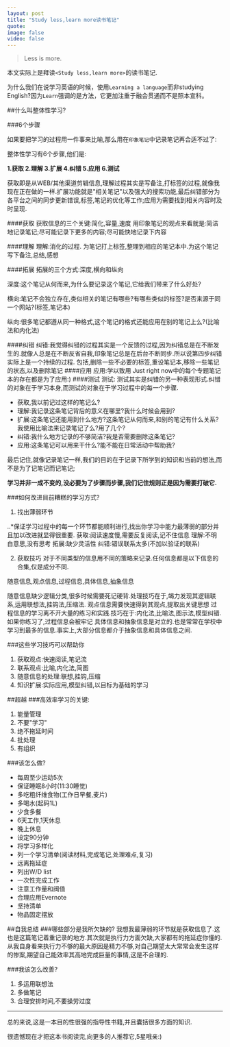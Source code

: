 ```yaml
---
layout: post
title: "Study less,learn more读书笔记"
quote:
image: false
video: false
---
```



>Less is more.



本文实际上是拜读`<Study less,learn more>`的读书笔记.


为什么我们在说学习英语的时候，使用`Learning a language`而非studying English?因为`Learn`强调的是方法，它更加注重于融会贯通而不是照本宣科。


##什么叫整体性学习?


###6个步骤


如果要把学习的过程用一件事来比喻,那么用在`印象笔记`中记录笔记再合适不过了:


整体性学习有6个步骤,他们是:


**1.获取 2.理解 3.扩展 4.纠错 5.应用 6.测试**


获取即是从WEB/其他渠道剪辑信息,理解过程其实是写备注,打标签的过程,就像我现在正在做的一样.扩展功能就是"相关笔记"以及强大的搜索功能,最后纠错部分为各平台之间的同步更新错误,标签,笔记的优化等工作;应用为需要找到相关内容时及时呈现.

####获取
获取信息的三个关键:简化,容量,速度
用印象笔记的观点来看就是:简洁地记录笔记;尽可能记录下更多的内容;尽可能快地记录下内容

####理解
理解:消化的过程.
为笔记打上标签,整理到相应的笔记本中.为这个笔记写下备注,总结,感想

####拓展
拓展的三个方式:深度,横向和纵向

深度:这个笔记从何而来,为什么要记录这个笔记,它给我们带来了什么好处?

横向:笔记不会独立存在,类似相关的笔记有哪些?有哪些类似的标签?是否来源于同一个网站?(标签,笔记本)

纵向:很多笔记都遵从同一种格式,这个笔记的格式还能应用在别的笔记上么?(比喻法和内化法)

####纠错
纠错:我觉得纠错的过程其实是一个反馈的过程,因为纠错总是在不断发生的.就像人总是在不断反省自我,印象笔记总是在后台不断同步.所以说第四步纠错实际上是一个持续的过程.
包括,删除一些不必要的标签,重设笔记本,移除一些笔记的状态,以及删除笔记
####应用
应用:学以致用
Just right now中的每个专题笔记本的存在都是为了应用:)
####测试
测试:
测试其实是纠错的另一种表现形式.纠错的对象在于学习本身,而测试的对象在于学习过程中的每一个步骤.

* 获取,我以前记过这样的笔记么?
* 理解:我记录这条笔记背后的意义在哪里?我什么时候会用到?
* 扩展:这条笔记还能用到什么地方?这条笔记从何而来,和别的笔记有什么关系?我使用比喻法来记录笔记了么?用了几个?
* 纠错:我什么地方记录的不够简洁?我是否需要删除这条笔记?
* 应用:这条笔记可以用来干什么?能不能在日常活动中帮助我?


最后记住,就像记录笔记一样,我们的目的在于记录下所学到的知识和当前的想法,而不是为了记笔记而记笔记;


**学习并非一成不变的,没必要为了步骤而步骤,我们记住规则正是因为需要打破它.**

###如何改进目前糟糕的学习方式?
1. 找出薄弱环节

..*保证学习过程中的每一个环节都能顺利进行,找出你学习中能力最薄弱的部分并且加以改进就显得很重要.
获取:阅读速度慢,需要反复阅读,记不住信息
理解:不明白意思,没有思考
拓展:缺少灵活性
纠错:错误联系太多(不加以验证的联系)

2. 获取技巧
对于不同类型的信息用不同的策略来记录.任何信息都是以下信息的合集,仅是成分不同.

随意信息,观点信息,过程信息,具体信息,抽象信息  

随意信息缺少逻辑分类,很多时候需要死记硬背.处理技巧在于,竭力发现其逻辑联系,运用联想法,挂钩法,压缩法.
观点信息需要快速得到其观点,提取出关键思想
过程信息的学习离不开大量的练习和实践.技巧在于:内化法,比喻法,图示法,模型纠错.如果你练习了,过程信息会被牢记
具体信息和抽象信息是对立的.也是常常在学校中学习到最多的信息.事实上,大部分信息都介于抽象信息和具体信息之间.

###这些学习技巧可以帮助你
1. 获取观点:快速阅读,笔记流
2. 联系观点:比喻,内化法,简图
3. 随意信息的处理:联想,挂钩,压缩
4. 知识扩展:实际应用,模型纠错,以目标为基础的学习

##超越
###高效率学习的关键:
1. 能量管理
2. 不要"学习"
3. 绝不拖延时间
4. 批处理
5. 有组织

###该怎么做?
* 每周至少运动5次
* 保证睡眠8小时(11:30睡觉)
* 多吃粗纤维食物(工作日早餐,麦片)
* 多喝水(起码1L)
* 少食多餐
* 6天工作,1天休息
* 晚上休息
* 设定90分钟
* 将学习多样化
* 列一个学习清单(阅读材料,完成笔记,处理难点,复习)
* 远离拖延症
* 列出W/D list
* 一次性完成工作
* 注意工作量和阀值
* 合理应用Evernote
* 坚持清单
* 物品固定摆放


##自我总结
###哪些部分是我所欠缺的?
我想我最薄弱的环节就是获取信息了.这也是这篇笔记着重记录的地方.其次就是执行力方面欠缺,大家都有的拖延症你懂的.从我自身看来执行力不够的最大原因是精力不够,对自己期望太大常常会发生这样的惨案,期望自己能效率其高地完成巨量的事情,这是不合理的.

###我该怎么改善?
1. 多运用联想法
2. 多做笔记
3. 合理安排时间,不要操劳过度

----------------------

总的来说,这是一本目的性很强的指导性书籍,并且囊括很多方面的知识.  

很遗憾现在才把这本书阅读完,向更多的人推荐它,5星哦亲:)
